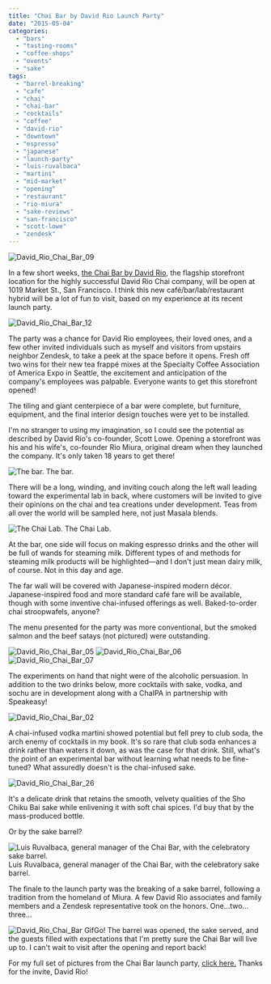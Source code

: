 ```yaml
---
title: "Chai Bar by David Rio Launch Party"
date: "2015-05-04"
categories:
  - "bars"
  - "tasting-rooms"
  - "coffee-shops"
  - "events"
  - "sake"
tags:
  - "barrel-breaking"
  - "cafe"
  - "chai"
  - "chai-bar"
  - "cocktails"
  - "coffee"
  - "david-rio"
  - "downtown"
  - "espresso"
  - "japanese"
  - "launch-party"
  - "luis-ruvalbaca"
  - "martini"
  - "mid-market"
  - "opening"
  - "restaurant"
  - "rio-miura"
  - "sake-reviews"
  - "san-francisco"
  - "scott-lowe"
  - "zendesk"
---
```


![David_Rio_Chai_Bar_09](http://s3.amazonaws.com/thegourmez-wpmedia/2015/05/David_Rio_Chai_Bar_09-333x500.jpg)

In a few short weeks, [the Chai Bar by David Rio](http://www.chaibarsf.com/), the flagship storefront location for the highly successful David Rio Chai company, will be open at 1019 Market St., San Francisco. I think this new café/bar/lab/restaurant hybrid will be a lot of fun to visit, based on my experience at its recent launch party.

![David_Rio_Chai_Bar_12](http://s3.amazonaws.com/thegourmez-wpmedia/2015/05/David_Rio_Chai_Bar_12.jpg)

The party was a chance for David Rio employees, their loved ones, and a few other invited individuals such as myself and visitors from upstairs neighbor Zendesk, to take a peek at the space before it opens. Fresh off two wins for their new tea frappé mixes at the Specialty Coffee Association of America Expo in Seattle, the excitement and anticipation of the company's employees was palpable. Everyone wants to get this storefront opened!

The tiling and giant centerpiece of a bar were complete, but furniture, equipment, and the final interior design touches were yet to be installed.

I'm no stranger to using my imagination, so I could see the potential as described by David Rio's co-founder, Scott Lowe. Opening a storefront was his and his wife's, co-founder Rio Miura, original dream when they launched the company. It's only taken 18 years to get there!




<div class="caption">

![The bar.](http://s3.amazonaws.com/thegourmez-wpmedia/2015/05/David_Rio_Chai_Bar_10-500x333.jpg) The bar.</div>


There will be a long, winding, and inviting couch along the left wall leading toward the experimental lab in back, where customers will be invited to give their opinions on the chai and tea creations under development. Teas from all over the world will be sampled here, not just Masala blends.




<div class="caption">

![The Chai Lab.](http://s3.amazonaws.com/thegourmez-wpmedia/2015/05/David_Rio_Chai_Bar_11-372x500.jpg) The Chai Lab.</div>


At the bar, one side will focus on making espresso drinks and the other will be full of wands for steaming milk. Different types of and methods for steaming milk products will be highlighted—and I don't just mean dairy milk, of course. Not in this day and age.

The far wall will be covered with Japanese-inspired modern décor. Japanese-inspired food and more standard café fare will be available, though with some inventive chai-infused offerings as well. Baked-to-order chai stroopwafels, anyone?

The menu presented for the party was more conventional, but the smoked salmon and the beef satays (not pictured) were outstanding.

![David_Rio_Chai_Bar_05](http://s3.amazonaws.com/thegourmez-wpmedia/2015/05/David_Rio_Chai_Bar_05-500x396.jpg) ![David_Rio_Chai_Bar_06](http://s3.amazonaws.com/thegourmez-wpmedia/2015/05/David_Rio_Chai_Bar_06-500x333.jpg) ![David_Rio_Chai_Bar_07](http://s3.amazonaws.com/thegourmez-wpmedia/2015/05/David_Rio_Chai_Bar_07-500x323.jpg)

The experiments on hand that night were of the alcoholic persuasion. In addition to the two drinks below, more cocktails with sake, vodka, and sochu are in development along with a ChaIPA in partnership with Speakeasy!

![David_Rio_Chai_Bar_02](http://s3.amazonaws.com/thegourmez-wpmedia/2015/05/David_Rio_Chai_Bar_02-500x437.jpg)

A chai-infused vodka martini showed potential but fell prey to club soda, the arch enemy of cocktails in my book. It's so rare that club soda enhances a drink rather than waters it down, as was the case for that drink. Still, what's the point of an experimental bar without learning what needs to be fine-tuned? What assuredly doesn't is the chai-infused sake.

![David_Rio_Chai_Bar_26](http://s3.amazonaws.com/thegourmez-wpmedia/2015/05/David_Rio_Chai_Bar_26-500x333.jpg)

It's a delicate drink that retains the smooth, velvety qualities of the Sho Chiku Bai sake while enlivening it with soft chai spices. I'd buy that by the mass-produced bottle.

Or by the sake barrel?




<div class="caption">

![Luis Ruvalbaca, general manager of the Chai Bar, with the celebratory sake barrel.](http://s3.amazonaws.com/thegourmez-wpmedia/2015/05/David_Rio_Chai_Bar_15-329x500.jpg) Luis Ruvalbaca, general manager of the Chai Bar, with the celebratory sake barrel.</div>


The finale to the launch party was the breaking of a sake barrel, following a tradition from the homeland of Miura. A few David Rio associates and family members and a Zendesk representative took on the honors. One…two…three…

![David_Rio_Chai_Bar Gif](http://s3.amazonaws.com/thegourmez-wpmedia/2015/05/David_Rio_Chai_Bar-Gif.gif)Go! The barrel was opened, the sake served, and the guests filled with expectations that I'm pretty sure the Chai Bar will live up to. I can't wait to visit after the opening and report back!

For my full set of pictures from the Chai Bar launch party, [click here.](https://www.facebook.com/media/set/?set=a.10152842464344607.1073741945.567409606&type=1&l=5fa32b7a68) Thanks for the invite, David Rio!
